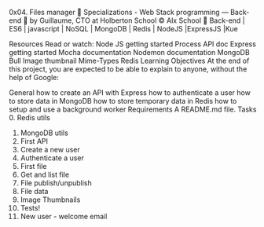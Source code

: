 0x04. Files manager
📂 Specializations - Web Stack programming ― Back-end
👤 by Guillaume, CTO at Holberton School
©️ Alx School
🔖 Back-end | ES6 | javascript | NoSQL | MongoDB | Redis | NodeJS |ExpressJS |Kue

Resources
Read or watch:
Node JS getting started
Process API doc
Express getting started
Mocha documentation
Nodemon documentation
MongoDB
Bull
Image thumbnail
Mime-Types
Redis
Learning Objectives
At the end of this project, you are expected to be able to explain to anyone, without the help of Google:

General
how to create an API with Express
how to authenticate a user
how to store data in MongoDB
how to store temporary data in Redis
how to setup and use a background worker
Requirements
A README.md file.
Tasks
 0. Redis utils
 1. MongoDB utils
 2. First API
 3. Create a new user
 4. Authenticate a user
 5. First file
 6. Get and list file
 7. File publish/unpublish
 8. File data
 9. Image Thumbnails
 10. Tests!
 11. New user - welcome email
